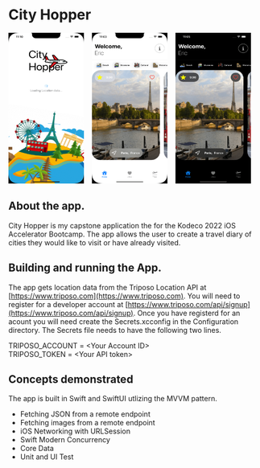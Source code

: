 #  City Hopper

<img src="Resources/ScreenShot1.png" alt="drawing" height="300" width="150"/>&nbsp;&nbsp;&nbsp;
<img src="Resources/ScreenShot2.png" alt="drawing" height="300" width="150"/>&nbsp;&nbsp;&nbsp;
<img src="Resources/ScreenShot3.png" alt="drawing" height="300" width="150"/>

## About the app.

City Hopper is my capstone application the for the Kodeco 2022 iOS Accelerator Bootcamp. The app allows the user to create a travel diary of cities they would like to visit or have already visited.

## Building and running the App.
The app gets location data from the Triposo Location API at [https://www.triposo.com](https://www.triposo.com). You will need to register for a developer account at [https://www.triposo.com/api/signup](https://www.triposo.com/api/signup). Once you have registerd for an acount you will need create the Secrets.xcconfig in the Configuration directory. The Secrets file needs to have the following two lines.

TRIPOSO\_ACCOUNT = \<Your Account ID> <br />
TRIPOSO\_TOKEN = \<Your API token> <br />

## Concepts demonstrated
The app is built in Swift and SwiftUI utlizing the MVVM pattern.

* Fetching JSON from a remote endpoint
* Fetching images from a remote endpoint
* iOS Networking with URLSession
* Swift Modern Concurrency
* Core Data
* Unit and UI Test
